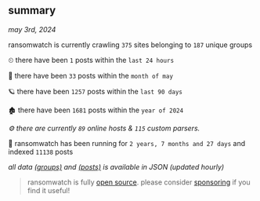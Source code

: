 
## summary
_may 3rd, 2024_

ransomwatch is currently crawling `375` sites belonging to `187` unique groups

⏲ there have been `1` posts within the `last 24 hours`

🦈 there have been `33` posts within the `month of may`

🪐 there have been `1257` posts within the `last 90 days`

🏚 there have been `1681` posts within the `year of 2024`

_⚙️ there are currently `89` online hosts & `115` custom parsers._

🦕 ransomwatch has been running for `2 years, 7 months and 27 days` and indexed `11138` posts

_all data  [(groups)](http://ransomwhat.telemetry.ltd/groups) and [(posts)](http://ransomwhat.telemetry.ltd/posts) is available in JSON (updated hourly)_

> ransomwatch is fully [open source](https://github.com/joshhighet/ransomwatch#ransomwatch--). please consider [sponsoring](https://github.com/sponsors/joshhighet) if you find it useful!
